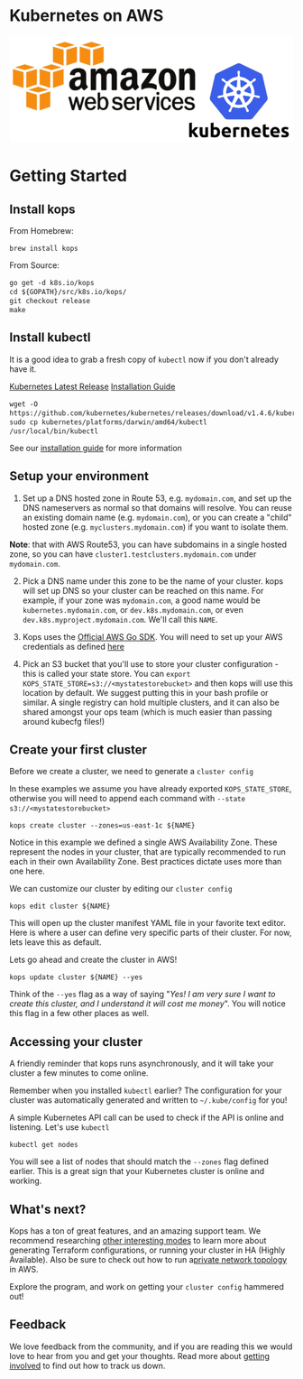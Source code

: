 # Kubernetes on AWS

<p align="center">
  <img src="img/k8s-aws.png"> </image>
</p>



# Getting Started

## Install kops

From Homebrew:

```
brew install kops
```

From Source:

```
go get -d k8s.io/kops
cd ${GOPATH}/src/k8s.io/kops/
git checkout release
make
```

## Install kubectl

It is a good idea to grab a fresh copy of `kubectl` now if you don't already have it.

[Kubernetes Latest Release](https://github.com/kubernetes/kubernetes/releases/latest)
[Installation Guide](http://kubernetes.io/docs/user-guide/prereqs/)

```
wget -O https://github.com/kubernetes/kubernetes/releases/download/v1.4.6/kubernetes.tar.gz
sudo cp kubernetes/platforms/darwin/amd64/kubectl /usr/local/bin/kubectl
```


See our [installation guide](build.md) for more information


## Setup your environment

1) Set up a DNS hosted zone in Route 53, e.g. `mydomain.com`, and set up the DNS nameservers as normal so that domains will resolve.  You can reuse an existing domain name (e.g. `mydomain.com`), or you can create a "child" hosted zone (e.g. `myclusters.mydomain.com`) if you want to isolate them.

**Note**: that with AWS Route53, you can have subdomains in a single hosted zone, so you can have `cluster1.testclusters.mydomain.com` under `mydomain.com`.

2) Pick a DNS name under this zone to be the name of your cluster.  kops will set up DNS so your cluster can be reached on this name.  For example, if your zone was `mydomain.com`, a good name would be `kubernetes.mydomain.com`, or `dev.k8s.mydomain.com`, or even `dev.k8s.myproject.mydomain.com`. We'll call this `NAME`.

3) Kops uses the [Official AWS Go SDK](https://github.com/aws/aws-sdk-go). You will need to set up your AWS credentials as defined [here](https://docs.aws.amazon.com/sdk-for-go/v1/developer-guide/configuring-sdk.html)

4) Pick an S3 bucket that you'll use to store your cluster configuration - this is called your state store.  You can `export KOPS_STATE_STORE=s3://<mystatestorebucket>` and then kops will use this location by default.  We suggest putting this in your bash profile or similar.  A single registry can hold multiple clusters, and it can also be shared amongst your ops team (which is much easier than passing around kubecfg files!)


## Create your first cluster

Before we create a cluster, we need to generate a `cluster config`

In these examples we assume you have already exported `KOPS_STATE_STORE`, otherwise you will need to append each command with `--state s3://<mystatestorebucket>`

```
kops create cluster --zones=us-east-1c ${NAME}
```

Notice in this example we defined a single AWS Availability Zone. These represent the nodes in your cluster, that are typically recommended to run each in their own Availability Zone. Best practices dictate uses more than one here.

We can customize our cluster by editing our `cluster config`

```
kops edit cluster ${NAME}
```

This will open up the cluster manifest YAML file in your favorite text editor. Here is where a user can define very specific parts of their cluster. For now, lets leave this as default.


Lets go ahead and create the cluster in AWS!

```
kops update cluster ${NAME} --yes
```

Think of the `--yes` flag as a way of saying "*Yes! I am very sure I want to create this cluster, and I understand it will cost me money*". You will notice this flag in a few other places as well.

## Accessing your cluster

A friendly reminder that kops runs asynchronously, and it will take your cluster a few minutes to come online.

Remember when you installed `kubectl` earlier? The configuration for your cluster was automatically generated and written to `~/.kube/config` for you!

A simple Kubernetes API call can be used to check if the API is online and listening. Let's use `kubectl`

```
kubectl get nodes
```

You will see a list of nodes that should match the `--zones` flag defined earlier. This is a great sign that your Kubernetes cluster is online and working.

## What's next?

Kops has a ton of great features, and an amazing support team. We recommend researching [other interesting modes](commands.md#other-interesting-modes) to learn more about generating Terraform configurations, or running your cluster in HA (Highly Available). Also be sure to check out how to run a[private network topology](topology.md) in AWS.

Explore the program, and work on getting your `cluster config` hammered out!

## Feedback

We love feedback from the community, and if you are reading this we would love to hear from you and get your thoughts. Read more about [getting involved](https://github.com/kubernetes/kops/blob/master/README.md#getting-involved) to find out how to track us down.
